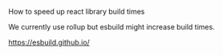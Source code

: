 How to speed up react library build times 

We currently use rollup but esbuild might increase build times. 

https://esbuild.github.io/
